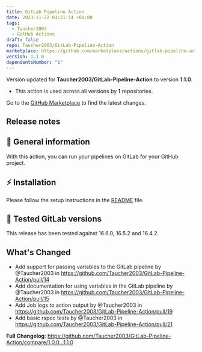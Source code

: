 ```yaml
---
title: GitLab Pipeline Action
date: 2023-11-22 03:21:14 +00:00
tags:
  - Taucher2003
  - GitHub Actions
draft: false
repo: Taucher2003/GitLab-Pipeline-Action
marketplace: https://github.com/marketplace/actions/gitlab-pipeline-action
version: 1.1.0
dependentsNumber: "1"
---
```



Version updated for **Taucher2003/GitLab-Pipeline-Action** to version **1.1.0**.
- This action is used across all versions by **1** repositories.

Go to the [GitHub Marketplace](https://github.com/marketplace/actions/gitlab-pipeline-action) to find the latest changes.

## Release notes

## 🔮 General information

With this action, you can run your pipelines on GitLab for your GitHub project.

## ⚡ Installation

Please follow the setup instructions in the [README](https://github.com/Taucher2003/GitLab-Pipeline-Action/blob/1.0.0/README.md#setup) file.

## 🦊 Tested GitLab versions

This release has been tested against 16.6.0, 16.5.2 and 16.4.2.

## What's Changed
* Add support for passing variables to the GitLab pipeline by @Taucher2003 in https://github.com/Taucher2003/GitLab-Pipeline-Action/pull/14
* Add documentation for using variables in the GitLab pipeline by @Taucher2003 in https://github.com/Taucher2003/GitLab-Pipeline-Action/pull/15
* Add Job logs to action output by @Taucher2003 in https://github.com/Taucher2003/GitLab-Pipeline-Action/pull/19
* Add basic rspec tests by @Taucher2003 in https://github.com/Taucher2003/GitLab-Pipeline-Action/pull/21


**Full Changelog**: https://github.com/Taucher2003/GitLab-Pipeline-Action/compare/1.0.0...1.1.0
